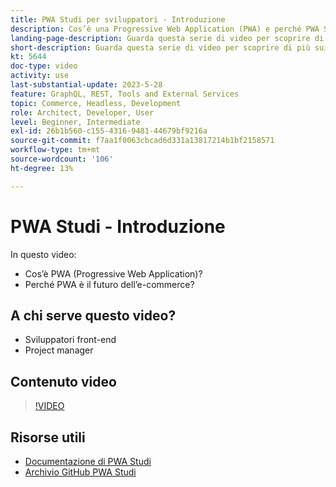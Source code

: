 ```yaml
---
title: PWA Studi per sviluppatori - Introduzione
description: Cos’è una Progressive Web Application (PWA) e perché PWA Studio è il futuro.
landing-page-description: Guarda questa serie di video per scoprire di più sui Progressive Web Application (PWA) e perché PWA Studi è il futuro di [!DNL Commerce] siti.
short-description: Guarda questa serie di video per scoprire di più sui Progressive Web Application (PWA) e perché PWA Studi è il futuro di [!DNL Commerce] siti.
kt: 5644
doc-type: video
activity: use
last-substantial-update: 2023-5-28
feature: GraphQL, REST, Tools and External Services
topic: Commerce, Headless, Development
role: Architect, Developer, User
level: Beginner, Intermediate
exl-id: 26b1b560-c155-4316-9481-44679bf9216a
source-git-commit: f7aa1f0063cbcad6d331a13817214b1bf2158571
workflow-type: tm+mt
source-wordcount: '106'
ht-degree: 13%

---
```


# PWA Studi - Introduzione

In questo video:

- Cos’è PWA (Progressive Web Application)?
- Perché PWA è il futuro dell’e-commerce?

## A chi serve questo video?

- Sviluppatori front-end
- Project manager

## Contenuto video

>[!VIDEO](https://video.tv.adobe.com/v/35715?quality=12&learn=on)

## Risorse utili

- [Documentazione di PWA Studi](https://developer.adobe.com/commerce/pwa-studio/)
- [Archivio GitHub PWA Studi](https://github.com/magento/pwa-studio)
